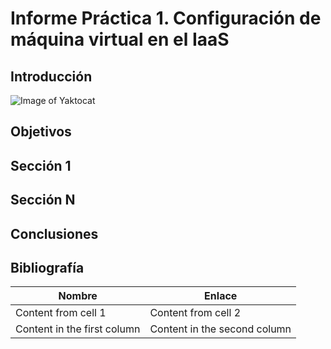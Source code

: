 # Informe Práctica 1. Configuración de máquina virtual en el IaaS
## Introducción

![Image of Yaktocat](https://octodex.github.com/images/yaktocat.png)

## Objetivos

## Sección 1

## Sección N

## Conclusiones

## Bibliografía

Nombre | Enlace
------------ | -------------
Content from cell 1 | Content from cell 2
Content in the first column | Content in the second column

